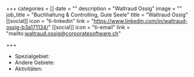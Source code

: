 +++
categories = []
date = ""
description = "Waltraud Ossig"
image = ""
job_title = "Buchhaltung & Controlling, Gute Seele"
title = "Waltraud Ossig"
[[social]]
icon = "ti-linkedin"
link = "https://www.linkedin.com/in/waltraud-ossig-b3a171134/"
[[social]]
icon = "ti-email"
link = "mailto:waltraud.ossig@corporatesoftware.ch"

+++

* Spezialgebiet: 
* Andere Gebiete: 
* Aktivitäten: 